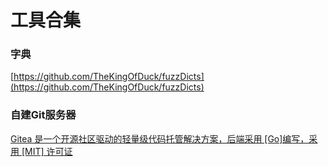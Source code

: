 # 工具合集



### 字典

[https://github.com/TheKingOfDuck/fuzzDicts](https://github.com/TheKingOfDuck/fuzzDicts)



### 自建Git服务器

[Gitea 是一个开源社区驱动的轻量级代码托管解决方案，后端采用 [Go]编写，采用 [MIT] 许可证](https://gitea.io/zh-cn/)